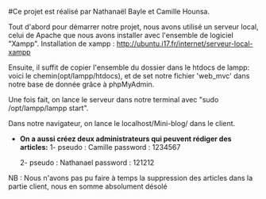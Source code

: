 
#Ce projet est réalisé par Nathanaël Bayle et Camille Hounsa.

Tout d'abord pour démarrer notre projet, nous avons utilisé un serveur local, celui de Apache 
que nous avons installer avec l'ensemble de logiciel "Xampp".
Installation de xampp : http://ubuntu.i17.fr/internet/serveur-local-xampp

Ensuite, il suffit de copier l'ensemble du dossier dans le htdocs de lampp: voici le chemin(opt/lampp/htdocs), et de set notre
fichier 'web_mvc' dans notre base de donnée grâce à phpMyAdmin.

Une fois fait, on lance le serveur dans notre terminal avec "sudo /opt/lampp/lampp start".

Dans notre navigateur, on lance le localhost/Mini-blog/ dans le client.


* **On a aussi créez deux administrateurs qui peuvent rédiger des articles:**
	1- 	pseudo : Camille
		password : 1234567
	
	2-	pseudo : Nathanael
		password : 121212
	



NB : Nous n'avons pas pu faire à temps la suppression des articles dans la partie client, nous en somme absolument désolé
